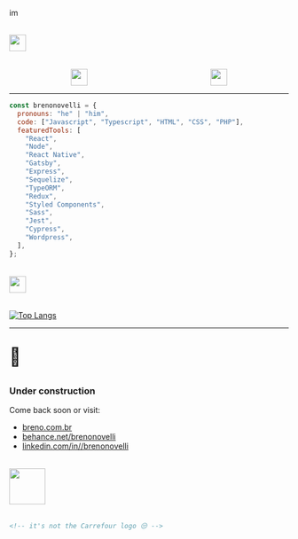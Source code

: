 <p>
  <img src="https://github.com/brenonovelli/brenonovelli/raw/master/assets/import.svg" height="16" alt="import * as benove" />
</p>

<p style="margin: 2rem auto">
  <img src="https://github.com/brenonovelli/brenonovelli/raw/master/assets/b.profile.svg" height="30" />
</p>

<div style="display: flex; justify-content: space-around">
  <img src="https://github.com/brenonovelli/brenonovelli/raw/master/assets/b.dev.svg" height="30" />
  <img src="https://github.com/brenonovelli/brenonovelli/raw/master/assets/b.des.svg" height="30" />
</div>

---

```javascript
const brenonovelli = {
  pronouns: "he" | "him",
  code: ["Javascript", "Typescript", "HTML", "CSS", "PHP"],
  featuredTools: [
    "React",
    "Node",
    "React Native",
    "Gatsby",
    "Express",
    "Sequelize",
    "TypeORM",
    "Redux",
    "Styled Components",
    "Sass",
    "Jest",
    "Cypress",
    "Wordpress",
  ],
};
```

<p style="margin: 2rem auto">
  <img src="https://github.com/brenonovelli/brenonovelli/raw/master/assets/b.stats.svg" height="30" />
</p>

[![Top Langs](https://github-readme-stats.vercel.app/api/top-langs/?username=brenonovelli&layout=compact)](https://www.linkedin.com/in/brenonovelli/)

---

<p style="font-size: 2rem">
  🚧
</p>

### Under construction

Come back soon or visit:

- [breno.com.br](https://www.breno.com.br)
- [behance.net/brenonovelli](https://www.behance.net/brenonovelli)
- [linkedin.com/in//brenonovelli](https://www.linkedin.com/in//brenonovelli)

<div style="margin: 2rem auto">
  <img src="https://github.com/brenonovelli/brenonovelli/raw/master/assets/b.end.svg" height="65" />
</div>

```html
<!-- it's not the Carrefour logo 😒 -->
```

<!--
**brenonovelli/brenonovelli** is a ✨ _special_ ✨ repository because its `README.md` (this file) appears on your GitHub profile.

Here are some ideas to get you started:

- 🔭 I’m currently working on ...
- 🌱 I’m currently learning ...
- 👯 I’m looking to collaborate on ...
- 🤔 I’m looking for help with ...
- 💬 Ask me about ...
- 📫 How to reach me: ...
- 😄 Pronouns: ...
- ⚡ Fun fact: ...
-->
